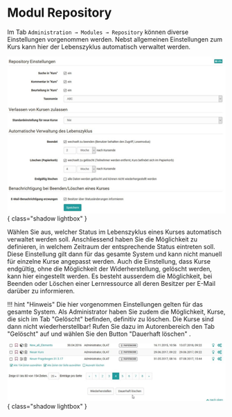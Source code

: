 # Modul Repository

Im Tab `Administration → Modules → Repository` können diverse Einstellungen vorgenommen werden.
Nebst allgemeinen Einstellungen zum Kurs kann hier der Lebenszyklus automatisch verwaltet werden. 

![](assets/repository_einstellungen.jpg){ class="shadow lightbox" }

Wählen Sie aus, welcher Status im Lebenszyklus eines Kurses automatisch verwaltet werden soll. Anschliessend haben Sie die Möglichkeit zu definieren, in welchem Zeitraum der entsprechende Status eintreten soll. Diese Einstellung gilt dann für das gesamte System und kann nicht manuell für einzelne Kurse angepasst werden. Auch die Einstellung, dass Kurse endgültig, ohne die Möglichkeit der Widerherstellung, gelöscht werden, kann hier eingestellt werden.
Es besteht ausserdem die Möglichkeit, bei Beenden oder Löschen einer Lernressource all deren Besitzer per E-Mail darüber zu informieren.


!!! hint "Hinweis"
	Die hier vorgenommen Einstellungen gelten für das gesamte System.
	Als Administrator haben Sie zudem die Möglichkeit, Kurse, die sich im Tab "Gelöscht" befinden, definitiv zu löschen. Die Kurse sind dann nicht wiederherstellbar! 
	Rufen Sie dazu im Autorenbereich den Tab "Gelöscht" auf und wählen Sie den Button "Dauerhaft löschen" .

![](assets/dauerhaft_loeschen.jpg){ class="shadow lightbox" }
	